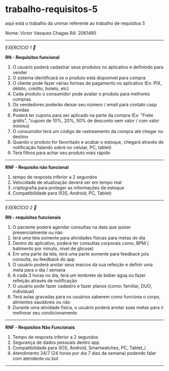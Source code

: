 # trabalho-requisitos-5
aqui está o trabalho da unimar referente ao trabalho de requisitos 5 

Nome: Victor Vasques Chagas RA: 2061495
_____________________________________________________________________________________

*EXERCÍCIO 1 📌*

**RN - Requisitos funcional** 

1. O usuário poderá cadastrar seus produtos no aplicativo e definindo para vender
2. O sistema identificará se o produto está disponível para compra
3. O cliente pode fazer várias formas de pagamento no aplicativo (Ex: PIX, débito, crédito, boleto, etc)
4. Cada produto o consumidor pode avaliar o produto para melhores compras
5. Os vendedores poderão deixar seu número / email para contato casp dúvidas
6. Poderá ter cupons para ser aplicado na parte da compra (Ex: "Frete grátis", "cupom de 10%, 20%, 50% de desconto sem valor / com valor minimo)
7. O consumidor terá um código de rastreamento da compra até chegar no destino
8. Quando o produto for favoritado e acabar o estoque, chegará através de notificação falando sobre no celular, PC, tablet)
9. Terá filtros para achar seu produto mais rápido

__________________________________________

**RNF - Requisito não funcional**

 1. tempo de resposta inferior a 2 segundos
 2. Velocidade de atualização deverá ser em tempo real
 3. criptografia para proteger as informações de estoque
 4. Compatibilidade para (IOS, Android, PC, Tablet)


_____________________________________________________________________________________


*EXERCÍCIO 2 📌*

**RN - requisitos funcionais** 

  1. O paciente poderá agendar consultas na data que quiser presencialmente ou não 
  2. terá uma tela somente para atividades físicas para metas do dia
  3. Dentro do aplicativo, poderá ter consultas corporais como, BPM ( batimento por minuto, nível de glicose)
  4. Em uma parte da tela, terá uma parte somente para feedback pós consulta, ou feedback do app
  5. O usuário poderá anotar seus macros da sua refeição e definir uma meta para o dia / semana
  6. A cada 3 horas no dia, terá um lembrete de beber água ou fazer refeição através de notificação
  7. O usuário pode fazer cadastro e fazer planos (como: familiar, DUO, individual)
  8. Terá aulas gravadas para os usuários saberem como funciona o corpo, alimentos saudáveis ou não
  9. Durante uma atividade física, o usuário poderá anotar suas metas para ir melhorar seu condicionamento

__________________________________________

**RNF - Requisitos Não Funcionais**

  1. Tempo de resposta inferior a 2 segundos
  2. Segurança de dados pessoais dentro app
  3. Compatibilidade para (IOS, Android, Smartwatches, PC, Tablet_)
  4. Atendimento 24/7 (24 horas por dia 7 dias da semana) podendo falar com atendente ou bot

_____________________________________________________________________________________


